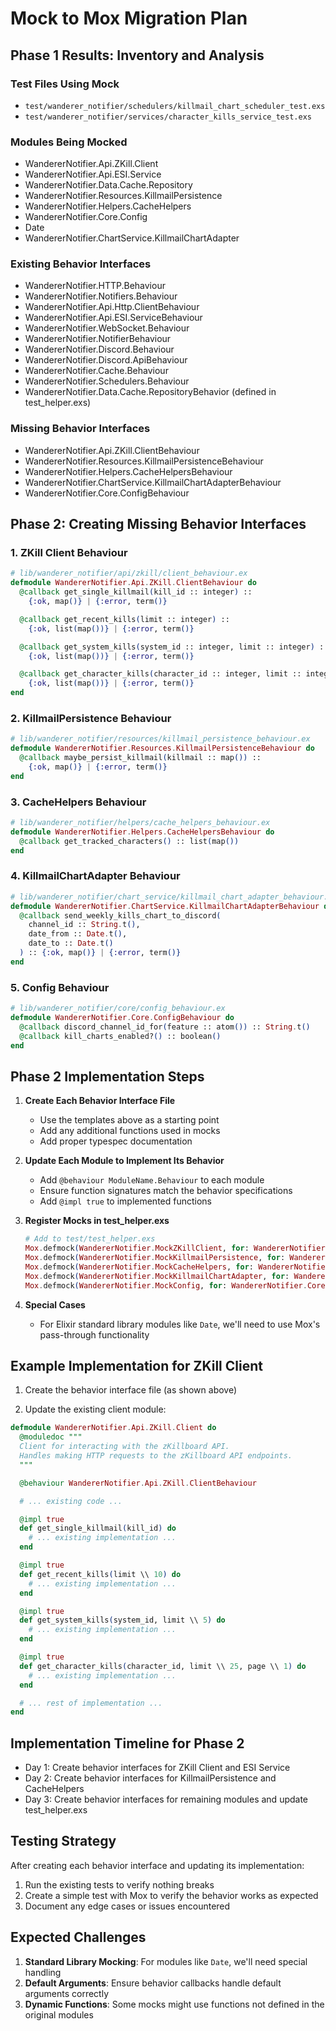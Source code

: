 # Mock to Mox Migration Plan

## Phase 1 Results: Inventory and Analysis

### Test Files Using Mock

- `test/wanderer_notifier/schedulers/killmail_chart_scheduler_test.exs`
- `test/wanderer_notifier/services/character_kills_service_test.exs`

### Modules Being Mocked

- WandererNotifier.Api.ZKill.Client
- WandererNotifier.Api.ESI.Service
- WandererNotifier.Data.Cache.Repository
- WandererNotifier.Resources.KillmailPersistence
- WandererNotifier.Helpers.CacheHelpers
- WandererNotifier.Core.Config
- Date
- WandererNotifier.ChartService.KillmailChartAdapter

### Existing Behavior Interfaces

- WandererNotifier.HTTP.Behaviour
- WandererNotifier.Notifiers.Behaviour
- WandererNotifier.Api.Http.ClientBehaviour
- WandererNotifier.Api.ESI.ServiceBehaviour
- WandererNotifier.WebSocket.Behaviour
- WandererNotifier.NotifierBehaviour
- WandererNotifier.Discord.Behaviour
- WandererNotifier.Discord.ApiBehaviour
- WandererNotifier.Cache.Behaviour
- WandererNotifier.Schedulers.Behaviour
- WandererNotifier.Data.Cache.RepositoryBehavior (defined in test_helper.exs)

### Missing Behavior Interfaces

- WandererNotifier.Api.ZKill.ClientBehaviour
- WandererNotifier.Resources.KillmailPersistenceBehaviour
- WandererNotifier.Helpers.CacheHelpersBehaviour
- WandererNotifier.ChartService.KillmailChartAdapterBehaviour
- WandererNotifier.Core.ConfigBehaviour

## Phase 2: Creating Missing Behavior Interfaces

### 1. ZKill Client Behaviour

```elixir
# lib/wanderer_notifier/api/zkill/client_behaviour.ex
defmodule WandererNotifier.Api.ZKill.ClientBehaviour do
  @callback get_single_killmail(kill_id :: integer) ::
    {:ok, map()} | {:error, term()}

  @callback get_recent_kills(limit :: integer) ::
    {:ok, list(map())} | {:error, term()}

  @callback get_system_kills(system_id :: integer, limit :: integer) ::
    {:ok, list(map())} | {:error, term()}

  @callback get_character_kills(character_id :: integer, limit :: integer, page :: integer) ::
    {:ok, list(map())} | {:error, term()}
end
```

### 2. KillmailPersistence Behaviour

```elixir
# lib/wanderer_notifier/resources/killmail_persistence_behaviour.ex
defmodule WandererNotifier.Resources.KillmailPersistenceBehaviour do
  @callback maybe_persist_killmail(killmail :: map()) ::
    {:ok, map()} | {:error, term()}
end
```

### 3. CacheHelpers Behaviour

```elixir
# lib/wanderer_notifier/helpers/cache_helpers_behaviour.ex
defmodule WandererNotifier.Helpers.CacheHelpersBehaviour do
  @callback get_tracked_characters() :: list(map())
end
```

### 4. KillmailChartAdapter Behaviour

```elixir
# lib/wanderer_notifier/chart_service/killmail_chart_adapter_behaviour.ex
defmodule WandererNotifier.ChartService.KillmailChartAdapterBehaviour do
  @callback send_weekly_kills_chart_to_discord(
    channel_id :: String.t(),
    date_from :: Date.t(),
    date_to :: Date.t()
  ) :: {:ok, map()} | {:error, term()}
end
```

### 5. Config Behaviour

```elixir
# lib/wanderer_notifier/core/config_behaviour.ex
defmodule WandererNotifier.Core.ConfigBehaviour do
  @callback discord_channel_id_for(feature :: atom()) :: String.t()
  @callback kill_charts_enabled?() :: boolean()
end
```

## Phase 2 Implementation Steps

1. **Create Each Behavior Interface File**

   - Use the templates above as a starting point
   - Add any additional functions used in mocks
   - Add proper typespec documentation

2. **Update Each Module to Implement Its Behavior**

   - Add `@behaviour ModuleName.Behaviour` to each module
   - Ensure function signatures match the behavior specifications
   - Add `@impl true` to implemented functions

3. **Register Mocks in test_helper.exs**

   ```elixir
   # Add to test/test_helper.exs
   Mox.defmock(WandererNotifier.MockZKillClient, for: WandererNotifier.Api.ZKill.ClientBehaviour)
   Mox.defmock(WandererNotifier.MockKillmailPersistence, for: WandererNotifier.Resources.KillmailPersistenceBehaviour)
   Mox.defmock(WandererNotifier.MockCacheHelpers, for: WandererNotifier.Helpers.CacheHelpersBehaviour)
   Mox.defmock(WandererNotifier.MockKillmailChartAdapter, for: WandererNotifier.ChartService.KillmailChartAdapterBehaviour)
   Mox.defmock(WandererNotifier.MockConfig, for: WandererNotifier.Core.ConfigBehaviour)
   ```

4. **Special Cases**
   - For Elixir standard library modules like `Date`, we'll need to use Mox's pass-through functionality

## Example Implementation for ZKill Client

1. Create the behavior interface file (as shown above)

2. Update the existing client module:

```elixir
defmodule WandererNotifier.Api.ZKill.Client do
  @moduledoc """
  Client for interacting with the zKillboard API.
  Handles making HTTP requests to the zKillboard API endpoints.
  """

  @behaviour WandererNotifier.Api.ZKill.ClientBehaviour

  # ... existing code ...

  @impl true
  def get_single_killmail(kill_id) do
    # ... existing implementation ...
  end

  @impl true
  def get_recent_kills(limit \\ 10) do
    # ... existing implementation ...
  end

  @impl true
  def get_system_kills(system_id, limit \\ 5) do
    # ... existing implementation ...
  end

  @impl true
  def get_character_kills(character_id, limit \\ 25, page \\ 1) do
    # ... existing implementation ...
  end

  # ... rest of implementation ...
end
```

## Implementation Timeline for Phase 2

- Day 1: Create behavior interfaces for ZKill Client and ESI Service
- Day 2: Create behavior interfaces for KillmailPersistence and CacheHelpers
- Day 3: Create behavior interfaces for remaining modules and update test_helper.exs

## Testing Strategy

After creating each behavior interface and updating its implementation:

1. Run the existing tests to verify nothing breaks
2. Create a simple test with Mox to verify the behavior works as expected
3. Document any edge cases or issues encountered

## Expected Challenges

1. **Standard Library Mocking**: For modules like `Date`, we'll need special handling
2. **Default Arguments**: Ensure behavior callbacks handle default arguments correctly
3. **Dynamic Functions**: Some mocks might use functions not defined in the original modules
